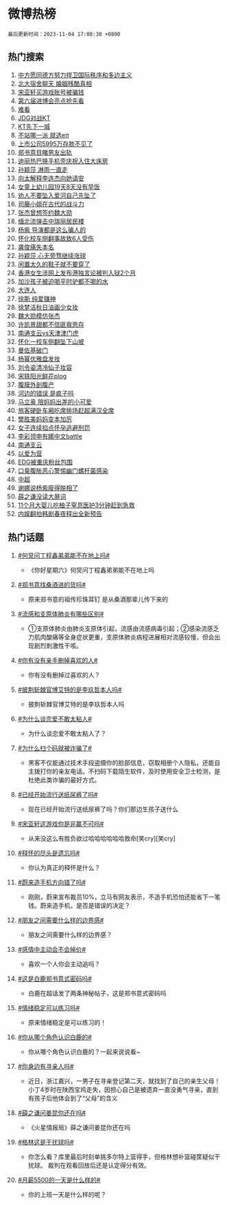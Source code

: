 # 微博热榜

`最后更新时间：2023-11-04 17:08:30 +0800`

## 热门搜索

1. [中方愿同德方努力捍卫国际秩序和多边主义](https://m.weibo.cn/search?containerid=100103type%3D1%26t%3D10%26q%3D%23%E4%B8%AD%E6%96%B9%E6%84%BF%E5%90%8C%E5%BE%B7%E6%96%B9%E5%8A%AA%E5%8A%9B%E6%8D%8D%E5%8D%AB%E5%9B%BD%E9%99%85%E7%A7%A9%E5%BA%8F%E5%92%8C%E5%A4%9A%E8%BE%B9%E4%B8%BB%E4%B9%89%23&stream_entry_id=51&isnewpage=1&extparam=seat%3D1%26pos%3D0%26q%3D%2523%25E4%25B8%25AD%25E6%2596%25B9%25E6%2584%25BF%25E5%2590%258C%25E5%25BE%25B7%25E6%2596%25B9%25E5%258A%25AA%25E5%258A%259B%25E6%258D%258D%25E5%258D%25AB%25E5%259B%25BD%25E9%2599%2585%25E7%25A7%25A9%25E5%25BA%258F%25E5%2592%258C%25E5%25A4%259A%25E8%25BE%25B9%25E4%25B8%25BB%25E4%25B9%2589%2523%26dgr%3D0%26filter_type%3Drealtimehot%26stream_entry_id%3D51%26c_type%3D51%26cate%3D10103%26display_time%3D1699088907%26pre_seqid%3D16990889076110037654)
1. [北大宿舍聊天 婚姻残酷真相](https://m.weibo.cn/search?containerid=100103type%3D1%26t%3D10%26q%3D%E5%8C%97%E5%A4%A7%E5%AE%BF%E8%88%8D%E8%81%8A%E5%A4%A9+%E5%A9%9A%E5%A7%BB%E6%AE%8B%E9%85%B7%E7%9C%9F%E7%9B%B8&stream_entry_id=31&isnewpage=1&extparam=seat%3D1%26pos%3D0%26stream_entry_id%3D31%26realpos%3D1%26c_type%3D31%26flag%3D2%26band_rank%3D1%26cate%3D5001%26dgr%3D0%26filter_type%3Drealtimehot%26q%3D%25E5%258C%2597%25E5%25A4%25A7%25E5%25AE%25BF%25E8%2588%258D%25E8%2581%258A%25E5%25A4%25A9%2520%25E5%25A9%259A%25E5%25A7%25BB%25E6%25AE%258B%25E9%2585%25B7%25E7%259C%259F%25E7%259B%25B8%26lcate%3D5001%26display_time%3D1699088907%26pre_seqid%3D16990889076110037654)
1. [宋亚轩买游戏账号被骗钱](https://m.weibo.cn/search?containerid=100103type%3D1%26t%3D10%26q%3D%23%E5%AE%8B%E4%BA%9A%E8%BD%A9%E4%B9%B0%E6%B8%B8%E6%88%8F%E8%B4%A6%E5%8F%B7%E8%A2%AB%E9%AA%97%E9%92%B1%23&stream_entry_id=31&isnewpage=1&extparam=seat%3D1%26pos%3D1%26stream_entry_id%3D31%26realpos%3D2%26c_type%3D31%26flag%3D1%26band_rank%3D2%26cate%3D5001%26dgr%3D0%26filter_type%3Drealtimehot%26q%3D%2523%25E5%25AE%258B%25E4%25BA%259A%25E8%25BD%25A9%25E4%25B9%25B0%25E6%25B8%25B8%25E6%2588%258F%25E8%25B4%25A6%25E5%258F%25B7%25E8%25A2%25AB%25E9%25AA%2597%25E9%2592%25B1%2523%26lcate%3D5001%26display_time%3D1699088907%26pre_seqid%3D16990889076110037654)
1. [第六届进博会亮点抢先看](https://m.weibo.cn/search?containerid=100103type%3D1%26t%3D10%26q%3D%23%E7%AC%AC%E5%85%AD%E5%B1%8A%E8%BF%9B%E5%8D%9A%E4%BC%9A%E4%BA%AE%E7%82%B9%E6%8A%A2%E5%85%88%E7%9C%8B%23&stream_entry_id=31&isnewpage=1&extparam=seat%3D1%26pos%3D2%26stream_entry_id%3D31%26realpos%3D3%26c_type%3D31%26flag%3D0%26band_rank%3D3%26cate%3D5001%26dgr%3D0%26filter_type%3Drealtimehot%26q%3D%2523%25E7%25AC%25AC%25E5%2585%25AD%25E5%25B1%258A%25E8%25BF%259B%25E5%258D%259A%25E4%25BC%259A%25E4%25BA%25AE%25E7%2582%25B9%25E6%258A%25A2%25E5%2585%2588%25E7%259C%258B%2523%26lcate%3D5001%26display_time%3D1699088907%26pre_seqid%3D16990889076110037654)
1. [难看](https://m.weibo.cn/search?containerid=100103type%3D1%26t%3D10%26q%3D%E9%9A%BE%E7%9C%8B&stream_entry_id=31&isnewpage=1&extparam=seat%3D1%26pos%3D3%26stream_entry_id%3D31%26realpos%3D4%26c_type%3D31%26flag%3D2%26band_rank%3D4%26cate%3D5001%26dgr%3D0%26filter_type%3Drealtimehot%26q%3D%25E9%259A%25BE%25E7%259C%258B%26lcate%3D5001%26display_time%3D1699088907%26pre_seqid%3D16990889076110037654)
1. [JDG对战KT](https://m.weibo.cn/search?containerid=100103type%3D1%26t%3D10%26q%3D%23JDG%E5%AF%B9%E6%88%98KT%23&stream_entry_id=31&isnewpage=1&extparam=seat%3D1%26pos%3D4%26stream_entry_id%3D31%26realpos%3D5%26c_type%3D31%26flag%3D0%26band_rank%3D5%26cate%3D5001%26dgr%3D0%26filter_type%3Drealtimehot%26q%3D%2523JDG%25E5%25AF%25B9%25E6%2588%2598KT%2523%26lcate%3D5001%26display_time%3D1699088907%26pre_seqid%3D16990889076110037654)
1. [KT先下一城](https://m.weibo.cn/search?containerid=100103type%3D1%26t%3D10%26q%3D%23KT%E5%85%88%E4%B8%8B%E4%B8%80%E5%9F%8E%23&stream_entry_id=31&isnewpage=1&extparam=seat%3D1%26pos%3D5%26stream_entry_id%3D31%26realpos%3D6%26c_type%3D31%26flag%3D1%26band_rank%3D6%26cate%3D5001%26dgr%3D0%26filter_type%3Drealtimehot%26q%3D%2523KT%25E5%2585%2588%25E4%25B8%258B%25E4%25B8%2580%25E5%259F%258E%2523%26lcate%3D5001%26display_time%3D1699088907%26pre_seqid%3D16990889076110037654)
1. [不站哪一派 就选eπ](https://m.weibo.cn/search?containerid=100103type%3D1%26t%3D10%26q%3D%23%E4%B8%8D%E7%AB%99%E5%93%AA%E4%B8%80%E6%B4%BE+%E5%B0%B1%E9%80%89e%CF%80%23&stream_entry_id=31&isnewpage=1&extparam=seat%3D1%26pos%3D6%26is_ad_pos%3D1%26lcate%3D5001%26c_type%3D31%26topic_ad%3D1%26cate%3D5001%26dgr%3D0%26filter_type%3Drealtimehot%26adid%3D209865%26q%3D%2523%25E4%25B8%258D%25E7%25AB%2599%25E5%2593%25AA%25E4%25B8%2580%25E6%25B4%25BE%2520%25E5%25B0%25B1%25E9%2580%2589e%25CF%2580%2523%26stream_entry_id%3D31%26band_rank%3D7%26display_time%3D1699088907%26pre_seqid%3D16990889076110037654)
1. [上市公司5995万存款不见了](https://m.weibo.cn/search?containerid=100103type%3D1%26t%3D10%26q%3D%23%E4%B8%8A%E5%B8%82%E5%85%AC%E5%8F%B85995%E4%B8%87%E5%AD%98%E6%AC%BE%E4%B8%8D%E8%A7%81%E4%BA%86%23&stream_entry_id=31&isnewpage=1&extparam=seat%3D1%26pos%3D7%26stream_entry_id%3D31%26realpos%3D7%26c_type%3D31%26flag%3D1%26band_rank%3D7%26cate%3D5001%26dgr%3D0%26filter_type%3Drealtimehot%26q%3D%2523%25E4%25B8%258A%25E5%25B8%2582%25E5%2585%25AC%25E5%258F%25B85995%25E4%25B8%2587%25E5%25AD%2598%25E6%25AC%25BE%25E4%25B8%258D%25E8%25A7%2581%25E4%25BA%2586%2523%26lcate%3D5001%26display_time%3D1699088907%26pre_seqid%3D16990889076110037654)
1. [郑书意目睹男友出轨](https://m.weibo.cn/search?containerid=100103type%3D1%26t%3D10%26q%3D%23%E9%83%91%E4%B9%A6%E6%84%8F%E7%9B%AE%E7%9D%B9%E7%94%B7%E5%8F%8B%E5%87%BA%E8%BD%A8%23&stream_entry_id=31&isnewpage=1&extparam=seat%3D1%26pos%3D8%26stream_entry_id%3D31%26realpos%3D8%26c_type%3D31%26flag%3D1%26band_rank%3D8%26cate%3D5001%26dgr%3D0%26filter_type%3Drealtimehot%26q%3D%2523%25E9%2583%2591%25E4%25B9%25A6%25E6%2584%258F%25E7%259B%25AE%25E7%259D%25B9%25E7%2594%25B7%25E5%258F%258B%25E5%2587%25BA%25E8%25BD%25A8%2523%26lcate%3D5001%26display_time%3D1699088907%26pre_seqid%3D16990889076110037654)
1. [迪丽热巴换手机壳庆祝入住大床房](https://m.weibo.cn/search?containerid=100103type%3D1%26t%3D10%26q%3D%23%E8%BF%AA%E4%B8%BD%E7%83%AD%E5%B7%B4%E6%8D%A2%E6%89%8B%E6%9C%BA%E5%A3%B3%E5%BA%86%E7%A5%9D%E5%85%A5%E4%BD%8F%E5%A4%A7%E5%BA%8A%E6%88%BF%23&stream_entry_id=31&isnewpage=1&extparam=seat%3D1%26pos%3D9%26stream_entry_id%3D31%26realpos%3D9%26c_type%3D31%26flag%3D2%26band_rank%3D9%26cate%3D5001%26dgr%3D0%26filter_type%3Drealtimehot%26q%3D%2523%25E8%25BF%25AA%25E4%25B8%25BD%25E7%2583%25AD%25E5%25B7%25B4%25E6%258D%25A2%25E6%2589%258B%25E6%259C%25BA%25E5%25A3%25B3%25E5%25BA%2586%25E7%25A5%259D%25E5%2585%25A5%25E4%25BD%258F%25E5%25A4%25A7%25E5%25BA%258A%25E6%2588%25BF%2523%26lcate%3D5001%26display_time%3D1699088907%26pre_seqid%3D16990889076110037654)
1. [孙颖莎 淋雨一直走](https://m.weibo.cn/search?containerid=100103type%3D1%26t%3D10%26q%3D%E5%AD%99%E9%A2%96%E8%8E%8E+%E6%B7%8B%E9%9B%A8%E4%B8%80%E7%9B%B4%E8%B5%B0&stream_entry_id=31&isnewpage=1&extparam=seat%3D1%26pos%3D10%26stream_entry_id%3D31%26realpos%3D10%26c_type%3D31%26flag%3D0%26band_rank%3D10%26cate%3D5001%26dgr%3D0%26filter_type%3Drealtimehot%26q%3D%25E5%25AD%2599%25E9%25A2%2596%25E8%258E%258E%2520%25E6%25B7%258B%25E9%259B%25A8%25E4%25B8%2580%25E7%259B%25B4%25E8%25B5%25B0%26lcate%3D5001%26display_time%3D1699088907%26pre_seqid%3D16990889076110037654)
1. [向太解释李连杰向她请安](https://m.weibo.cn/search?containerid=100103type%3D1%26t%3D10%26q%3D%E5%90%91%E5%A4%AA%E8%A7%A3%E9%87%8A%E6%9D%8E%E8%BF%9E%E6%9D%B0%E5%90%91%E5%A5%B9%E8%AF%B7%E5%AE%89&stream_entry_id=31&isnewpage=1&extparam=seat%3D1%26pos%3D11%26stream_entry_id%3D31%26realpos%3D11%26c_type%3D31%26flag%3D1%26band_rank%3D11%26cate%3D5001%26dgr%3D0%26filter_type%3Drealtimehot%26q%3D%25E5%2590%2591%25E5%25A4%25AA%25E8%25A7%25A3%25E9%2587%258A%25E6%259D%258E%25E8%25BF%259E%25E6%259D%25B0%25E5%2590%2591%25E5%25A5%25B9%25E8%25AF%25B7%25E5%25AE%2589%26lcate%3D5001%26display_time%3D1699088907%26pre_seqid%3D16990889076110037654)
1. [女童上幼儿园19天8天没有早饭](https://m.weibo.cn/search?containerid=100103type%3D1%26t%3D10%26q%3D%23%E5%A5%B3%E7%AB%A5%E4%B8%8A%E5%B9%BC%E5%84%BF%E5%9B%AD19%E5%A4%A98%E5%A4%A9%E6%B2%A1%E6%9C%89%E6%97%A9%E9%A5%AD%23&stream_entry_id=31&isnewpage=1&extparam=seat%3D1%26pos%3D12%26stream_entry_id%3D31%26realpos%3D12%26c_type%3D31%26flag%3D0%26band_rank%3D12%26cate%3D5001%26dgr%3D0%26filter_type%3Drealtimehot%26q%3D%2523%25E5%25A5%25B3%25E7%25AB%25A5%25E4%25B8%258A%25E5%25B9%25BC%25E5%2584%25BF%25E5%259B%25AD19%25E5%25A4%25A98%25E5%25A4%25A9%25E6%25B2%25A1%25E6%259C%2589%25E6%2597%25A9%25E9%25A5%25AD%2523%26lcate%3D5001%26display_time%3D1699088907%26pre_seqid%3D16990889076110037654)
1. [劝人不要坠入爱河自己先坠了](https://m.weibo.cn/search?containerid=100103type%3D1%26t%3D10%26q%3D%E5%8A%9D%E4%BA%BA%E4%B8%8D%E8%A6%81%E5%9D%A0%E5%85%A5%E7%88%B1%E6%B2%B3%E8%87%AA%E5%B7%B1%E5%85%88%E5%9D%A0%E4%BA%86&stream_entry_id=31&isnewpage=1&extparam=seat%3D1%26pos%3D13%26stream_entry_id%3D31%26realpos%3D13%26c_type%3D31%26flag%3D1%26band_rank%3D13%26cate%3D5001%26dgr%3D0%26filter_type%3Drealtimehot%26q%3D%25E5%258A%259D%25E4%25BA%25BA%25E4%25B8%258D%25E8%25A6%2581%25E5%259D%25A0%25E5%2585%25A5%25E7%2588%25B1%25E6%25B2%25B3%25E8%2587%25AA%25E5%25B7%25B1%25E5%2585%2588%25E5%259D%25A0%25E4%25BA%2586%26lcate%3D5001%26display_time%3D1699088907%26pre_seqid%3D16990889076110037654)
1. [司藤小姐在古代的战斗力](https://m.weibo.cn/search?containerid=100103type%3D1%26t%3D10%26q%3D%E5%8F%B8%E8%97%A4%E5%B0%8F%E5%A7%90%E5%9C%A8%E5%8F%A4%E4%BB%A3%E7%9A%84%E6%88%98%E6%96%97%E5%8A%9B&stream_entry_id=31&isnewpage=1&extparam=seat%3D1%26pos%3D14%26stream_entry_id%3D31%26realpos%3D14%26c_type%3D31%26flag%3D1%26band_rank%3D14%26cate%3D5001%26dgr%3D0%26filter_type%3Drealtimehot%26q%3D%25E5%258F%25B8%25E8%2597%25A4%25E5%25B0%258F%25E5%25A7%2590%25E5%259C%25A8%25E5%258F%25A4%25E4%25BB%25A3%25E7%259A%2584%25E6%2588%2598%25E6%2596%2597%25E5%258A%259B%26lcate%3D5001%26display_time%3D1699088907%26pre_seqid%3D16990889076110037654)
1. [张杰曾想签约魏大勋](https://m.weibo.cn/search?containerid=100103type%3D1%26t%3D10%26q%3D%23%E5%BC%A0%E6%9D%B0%E6%9B%BE%E6%83%B3%E7%AD%BE%E7%BA%A6%E9%AD%8F%E5%A4%A7%E5%8B%8B%23&stream_entry_id=31&isnewpage=1&extparam=seat%3D1%26pos%3D15%26stream_entry_id%3D31%26realpos%3D15%26c_type%3D31%26flag%3D0%26band_rank%3D15%26cate%3D5001%26dgr%3D0%26filter_type%3Drealtimehot%26q%3D%2523%25E5%25BC%25A0%25E6%259D%25B0%25E6%259B%25BE%25E6%2583%25B3%25E7%25AD%25BE%25E7%25BA%25A6%25E9%25AD%258F%25E5%25A4%25A7%25E5%258B%258B%2523%26lcate%3D5001%26display_time%3D1699088907%26pre_seqid%3D16990889076110037654)
1. [缅北流弹击中瑞丽居民楼](https://m.weibo.cn/search?containerid=100103type%3D1%26t%3D10%26q%3D%23%E7%BC%85%E5%8C%97%E6%B5%81%E5%BC%B9%E5%87%BB%E4%B8%AD%E7%91%9E%E4%B8%BD%E5%B1%85%E6%B0%91%E6%A5%BC%23&stream_entry_id=31&isnewpage=1&extparam=seat%3D1%26pos%3D16%26stream_entry_id%3D31%26realpos%3D16%26c_type%3D31%26flag%3D0%26band_rank%3D16%26cate%3D5001%26dgr%3D0%26filter_type%3Drealtimehot%26q%3D%2523%25E7%25BC%2585%25E5%258C%2597%25E6%25B5%2581%25E5%25BC%25B9%25E5%2587%25BB%25E4%25B8%25AD%25E7%2591%259E%25E4%25B8%25BD%25E5%25B1%2585%25E6%25B0%2591%25E6%25A5%25BC%2523%26lcate%3D5001%26display_time%3D1699088907%26pre_seqid%3D16990889076110037654)
1. [杨紫 导演都是这么骗人的](https://m.weibo.cn/search?containerid=100103type%3D1%26t%3D10%26q%3D%E6%9D%A8%E7%B4%AB+%E5%AF%BC%E6%BC%94%E9%83%BD%E6%98%AF%E8%BF%99%E4%B9%88%E9%AA%97%E4%BA%BA%E7%9A%84&stream_entry_id=31&isnewpage=1&extparam=seat%3D1%26pos%3D17%26stream_entry_id%3D31%26realpos%3D17%26c_type%3D31%26flag%3D1%26band_rank%3D17%26cate%3D5001%26dgr%3D0%26filter_type%3Drealtimehot%26q%3D%25E6%259D%25A8%25E7%25B4%25AB%2520%25E5%25AF%25BC%25E6%25BC%2594%25E9%2583%25BD%25E6%2598%25AF%25E8%25BF%2599%25E4%25B9%2588%25E9%25AA%2597%25E4%25BA%25BA%25E7%259A%2584%26lcate%3D5001%26display_time%3D1699088907%26pre_seqid%3D16990889076110037654)
1. [怀化校车侧翻事故致6人受伤](https://m.weibo.cn/search?containerid=100103type%3D1%26t%3D10%26q%3D%23%E6%80%80%E5%8C%96%E6%A0%A1%E8%BD%A6%E4%BE%A7%E7%BF%BB%E4%BA%8B%E6%95%85%E8%87%B46%E4%BA%BA%E5%8F%97%E4%BC%A4%23&stream_entry_id=31&isnewpage=1&extparam=seat%3D1%26pos%3D18%26stream_entry_id%3D31%26realpos%3D18%26c_type%3D31%26flag%3D1%26band_rank%3D18%26cate%3D5001%26dgr%3D0%26filter_type%3Drealtimehot%26q%3D%2523%25E6%2580%2580%25E5%258C%2596%25E6%25A0%25A1%25E8%25BD%25A6%25E4%25BE%25A7%25E7%25BF%25BB%25E4%25BA%258B%25E6%2595%2585%25E8%2587%25B46%25E4%25BA%25BA%25E5%258F%2597%25E4%25BC%25A4%2523%26lcate%3D5001%26display_time%3D1699088907%26pre_seqid%3D16990889076110037654)
1. [龚俊痛失本名](https://m.weibo.cn/search?containerid=100103type%3D1%26t%3D10%26q%3D%E9%BE%9A%E4%BF%8A%E7%97%9B%E5%A4%B1%E6%9C%AC%E5%90%8D&stream_entry_id=31&isnewpage=1&extparam=seat%3D1%26pos%3D19%26stream_entry_id%3D31%26realpos%3D19%26c_type%3D31%26flag%3D1%26band_rank%3D19%26cate%3D5001%26dgr%3D0%26filter_type%3Drealtimehot%26q%3D%25E9%25BE%259A%25E4%25BF%258A%25E7%2597%259B%25E5%25A4%25B1%25E6%259C%25AC%25E5%2590%258D%26lcate%3D5001%26display_time%3D1699088907%26pre_seqid%3D16990889076110037654)
1. [孙颖莎 心无旁骛继续涨球](https://m.weibo.cn/search?containerid=100103type%3D1%26t%3D10%26q%3D%E5%AD%99%E9%A2%96%E8%8E%8E+%E5%BF%83%E6%97%A0%E6%97%81%E9%AA%9B%E7%BB%A7%E7%BB%AD%E6%B6%A8%E7%90%83&stream_entry_id=31&isnewpage=1&extparam=seat%3D1%26pos%3D20%26stream_entry_id%3D31%26realpos%3D20%26c_type%3D31%26flag%3D0%26band_rank%3D20%26cate%3D5001%26dgr%3D0%26filter_type%3Drealtimehot%26q%3D%25E5%25AD%2599%25E9%25A2%2596%25E8%258E%258E%2520%25E5%25BF%2583%25E6%2597%25A0%25E6%2597%2581%25E9%25AA%259B%25E7%25BB%25A7%25E7%25BB%25AD%25E6%25B6%25A8%25E7%2590%2583%26lcate%3D5001%26display_time%3D1699088907%26pre_seqid%3D16990889076110037654)
1. [闲置太久的鞋子就不要穿了](https://m.weibo.cn/search?containerid=100103type%3D1%26t%3D10%26q%3D%23%E9%97%B2%E7%BD%AE%E5%A4%AA%E4%B9%85%E7%9A%84%E9%9E%8B%E5%AD%90%E5%B0%B1%E4%B8%8D%E8%A6%81%E7%A9%BF%E4%BA%86%23&stream_entry_id=31&isnewpage=1&extparam=seat%3D1%26pos%3D21%26stream_entry_id%3D31%26realpos%3D21%26c_type%3D31%26flag%3D0%26band_rank%3D21%26cate%3D5001%26dgr%3D0%26filter_type%3Drealtimehot%26q%3D%2523%25E9%2597%25B2%25E7%25BD%25AE%25E5%25A4%25AA%25E4%25B9%2585%25E7%259A%2584%25E9%259E%258B%25E5%25AD%2590%25E5%25B0%25B1%25E4%25B8%258D%25E8%25A6%2581%25E7%25A9%25BF%25E4%25BA%2586%2523%26lcate%3D5001%26display_time%3D1699088907%26pre_seqid%3D16990889076110037654)
1. [香港女生涉网上发布港独言论被判入狱2个月](https://m.weibo.cn/search?containerid=100103type%3D1%26t%3D10%26q%3D%23%E9%A6%99%E6%B8%AF%E5%A5%B3%E7%94%9F%E6%B6%89%E7%BD%91%E4%B8%8A%E5%8F%91%E5%B8%83%E6%B8%AF%E7%8B%AC%E8%A8%80%E8%AE%BA%E8%A2%AB%E5%88%A4%E5%85%A5%E7%8B%B12%E4%B8%AA%E6%9C%88%23&stream_entry_id=31&isnewpage=1&extparam=seat%3D1%26pos%3D22%26stream_entry_id%3D31%26realpos%3D22%26c_type%3D31%26flag%3D2%26band_rank%3D22%26cate%3D5001%26dgr%3D0%26filter_type%3Drealtimehot%26q%3D%2523%25E9%25A6%2599%25E6%25B8%25AF%25E5%25A5%25B3%25E7%2594%259F%25E6%25B6%2589%25E7%25BD%2591%25E4%25B8%258A%25E5%258F%2591%25E5%25B8%2583%25E6%25B8%25AF%25E7%258B%25AC%25E8%25A8%2580%25E8%25AE%25BA%25E8%25A2%25AB%25E5%2588%25A4%25E5%2585%25A5%25E7%258B%25B12%25E4%25B8%25AA%25E6%259C%2588%2523%26lcate%3D5001%26display_time%3D1699088907%26pre_seqid%3D16990889076110037654)
1. [加沙孩子被迫喝平时驴都不喝的水](https://m.weibo.cn/search?containerid=100103type%3D1%26t%3D10%26q%3D%23%E5%8A%A0%E6%B2%99%E5%AD%A9%E5%AD%90%E8%A2%AB%E8%BF%AB%E5%96%9D%E5%B9%B3%E6%97%B6%E9%A9%B4%E9%83%BD%E4%B8%8D%E5%96%9D%E7%9A%84%E6%B0%B4%23&stream_entry_id=31&isnewpage=1&extparam=seat%3D1%26pos%3D23%26stream_entry_id%3D31%26realpos%3D23%26c_type%3D31%26flag%3D0%26band_rank%3D23%26cate%3D5001%26dgr%3D0%26filter_type%3Drealtimehot%26q%3D%2523%25E5%258A%25A0%25E6%25B2%2599%25E5%25AD%25A9%25E5%25AD%2590%25E8%25A2%25AB%25E8%25BF%25AB%25E5%2596%259D%25E5%25B9%25B3%25E6%2597%25B6%25E9%25A9%25B4%25E9%2583%25BD%25E4%25B8%258D%25E5%2596%259D%25E7%259A%2584%25E6%25B0%25B4%2523%26lcate%3D5001%26display_time%3D1699088907%26pre_seqid%3D16990889076110037654)
1. [大连人](https://m.weibo.cn/search?containerid=100103type%3D1%26t%3D10%26q%3D%E5%A4%A7%E8%BF%9E%E4%BA%BA&stream_entry_id=31&isnewpage=1&extparam=seat%3D1%26pos%3D24%26stream_entry_id%3D31%26realpos%3D24%26c_type%3D31%26flag%3D1%26band_rank%3D24%26cate%3D5001%26dgr%3D0%26filter_type%3Drealtimehot%26q%3D%25E5%25A4%25A7%25E8%25BF%259E%25E4%25BA%25BA%26lcate%3D5001%26display_time%3D1699088907%26pre_seqid%3D16990889076110037654)
1. [徐斯 纯爱赚神](https://m.weibo.cn/search?containerid=100103type%3D1%26t%3D10%26q%3D%E5%BE%90%E6%96%AF+%E7%BA%AF%E7%88%B1%E8%B5%9A%E7%A5%9E&stream_entry_id=31&isnewpage=1&extparam=seat%3D1%26pos%3D25%26stream_entry_id%3D31%26realpos%3D25%26c_type%3D31%26flag%3D1%26band_rank%3D25%26cate%3D5001%26dgr%3D0%26filter_type%3Drealtimehot%26q%3D%25E5%25BE%2590%25E6%2596%25AF%2520%25E7%25BA%25AF%25E7%2588%25B1%25E8%25B5%259A%25E7%25A5%259E%26lcate%3D5001%26display_time%3D1699088907%26pre_seqid%3D16990889076110037654)
1. [徐梦洁秋日油画少女妆](https://m.weibo.cn/search?containerid=100103type%3D1%26t%3D10%26q%3D%23%E5%BE%90%E6%A2%A6%E6%B4%81%E7%A7%8B%E6%97%A5%E6%B2%B9%E7%94%BB%E5%B0%91%E5%A5%B3%E5%A6%86%23&stream_entry_id=31&isnewpage=1&extparam=seat%3D1%26pos%3D26%26stream_entry_id%3D31%26realpos%3D26%26c_type%3D31%26flag%3D1%26band_rank%3D26%26cate%3D5001%26dgr%3D0%26filter_type%3Drealtimehot%26q%3D%2523%25E5%25BE%2590%25E6%25A2%25A6%25E6%25B4%2581%25E7%25A7%258B%25E6%2597%25A5%25E6%25B2%25B9%25E7%2594%25BB%25E5%25B0%2591%25E5%25A5%25B3%25E5%25A6%2586%2523%26lcate%3D5001%26display_time%3D1699088907%26pre_seqid%3D16990889076110037654)
1. [魏大勋模仿张杰](https://m.weibo.cn/search?containerid=100103type%3D1%26t%3D10%26q%3D%23%E9%AD%8F%E5%A4%A7%E5%8B%8B%E6%A8%A1%E4%BB%BF%E5%BC%A0%E6%9D%B0%23&stream_entry_id=31&isnewpage=1&extparam=seat%3D1%26pos%3D27%26stream_entry_id%3D31%26realpos%3D27%26c_type%3D31%26flag%3D1%26band_rank%3D27%26cate%3D5001%26dgr%3D0%26filter_type%3Drealtimehot%26q%3D%2523%25E9%25AD%258F%25E5%25A4%25A7%25E5%258B%258B%25E6%25A8%25A1%25E4%25BB%25BF%25E5%25BC%25A0%25E6%259D%25B0%2523%26lcate%3D5001%26display_time%3D1699088907%26pre_seqid%3D16990889076110037654)
1. [许凯景甜都不信匪我思存](https://m.weibo.cn/search?containerid=100103type%3D1%26t%3D10%26q%3D%23%E8%AE%B8%E5%87%AF%E6%99%AF%E7%94%9C%E9%83%BD%E4%B8%8D%E4%BF%A1%E5%8C%AA%E6%88%91%E6%80%9D%E5%AD%98%23&stream_entry_id=31&isnewpage=1&extparam=seat%3D1%26pos%3D28%26stream_entry_id%3D31%26realpos%3D28%26c_type%3D31%26flag%3D1%26band_rank%3D28%26cate%3D5001%26dgr%3D0%26filter_type%3Drealtimehot%26q%3D%2523%25E8%25AE%25B8%25E5%2587%25AF%25E6%2599%25AF%25E7%2594%259C%25E9%2583%25BD%25E4%25B8%258D%25E4%25BF%25A1%25E5%258C%25AA%25E6%2588%2591%25E6%2580%259D%25E5%25AD%2598%2523%26lcate%3D5001%26display_time%3D1699088907%26pre_seqid%3D16990889076110037654)
1. [南通支云vs天津津门虎](https://m.weibo.cn/search?containerid=100103type%3D1%26t%3D10%26q%3D%23%E5%8D%97%E9%80%9A%E6%94%AF%E4%BA%91vs%E5%A4%A9%E6%B4%A5%E6%B4%A5%E9%97%A8%E8%99%8E%23&stream_entry_id=31&isnewpage=1&extparam=seat%3D1%26pos%3D29%26stream_entry_id%3D31%26realpos%3D29%26c_type%3D31%26flag%3D1%26band_rank%3D29%26cate%3D5001%26dgr%3D0%26filter_type%3Drealtimehot%26q%3D%2523%25E5%258D%2597%25E9%2580%259A%25E6%2594%25AF%25E4%25BA%2591vs%25E5%25A4%25A9%25E6%25B4%25A5%25E6%25B4%25A5%25E9%2597%25A8%25E8%2599%258E%2523%26lcate%3D5001%26display_time%3D1699088907%26pre_seqid%3D16990889076110037654)
1. [怀化一校车侧翻坠下山坡](https://m.weibo.cn/search?containerid=100103type%3D1%26t%3D10%26q%3D%23%E6%80%80%E5%8C%96%E4%B8%80%E6%A0%A1%E8%BD%A6%E4%BE%A7%E7%BF%BB%E5%9D%A0%E4%B8%8B%E5%B1%B1%E5%9D%A1%23&stream_entry_id=31&isnewpage=1&extparam=seat%3D1%26pos%3D30%26stream_entry_id%3D31%26realpos%3D30%26c_type%3D31%26flag%3D0%26band_rank%3D30%26cate%3D5001%26dgr%3D0%26filter_type%3Drealtimehot%26q%3D%2523%25E6%2580%2580%25E5%258C%2596%25E4%25B8%2580%25E6%25A0%25A1%25E8%25BD%25A6%25E4%25BE%25A7%25E7%25BF%25BB%25E5%259D%25A0%25E4%25B8%258B%25E5%25B1%25B1%25E5%259D%25A1%2523%26lcate%3D5001%26display_time%3D1699088907%26pre_seqid%3D16990889076110037654)
1. [曼佐基破门](https://m.weibo.cn/search?containerid=100103type%3D1%26t%3D10%26q%3D%23%E6%9B%BC%E4%BD%90%E5%9F%BA%E7%A0%B4%E9%97%A8%23&stream_entry_id=31&isnewpage=1&extparam=seat%3D1%26pos%3D31%26stream_entry_id%3D31%26realpos%3D31%26c_type%3D31%26flag%3D1%26band_rank%3D31%26cate%3D5001%26dgr%3D0%26filter_type%3Drealtimehot%26q%3D%2523%25E6%259B%25BC%25E4%25BD%2590%25E5%259F%25BA%25E7%25A0%25B4%25E9%2597%25A8%2523%26lcate%3D5001%26display_time%3D1699088907%26pre_seqid%3D16990889076110037654)
1. [杨幂优雅盘发妆](https://m.weibo.cn/search?containerid=100103type%3D1%26t%3D10%26q%3D%23%E6%9D%A8%E5%B9%82%E4%BC%98%E9%9B%85%E7%9B%98%E5%8F%91%E5%A6%86%23&stream_entry_id=31&isnewpage=1&extparam=seat%3D1%26pos%3D32%26stream_entry_id%3D31%26realpos%3D32%26c_type%3D31%26flag%3D0%26band_rank%3D32%26cate%3D5001%26dgr%3D0%26filter_type%3Drealtimehot%26q%3D%2523%25E6%259D%25A8%25E5%25B9%2582%25E4%25BC%2598%25E9%259B%2585%25E7%259B%2598%25E5%258F%2591%25E5%25A6%2586%2523%26lcate%3D5001%26display_time%3D1699088907%26pre_seqid%3D16990889076110037654)
1. [刘令姿清冷仙子妆容](https://m.weibo.cn/search?containerid=100103type%3D1%26t%3D10%26q%3D%23%E5%88%98%E4%BB%A4%E5%A7%BF%E6%B8%85%E5%86%B7%E4%BB%99%E5%AD%90%E5%A6%86%E5%AE%B9%23&stream_entry_id=31&isnewpage=1&extparam=seat%3D1%26pos%3D33%26stream_entry_id%3D31%26realpos%3D33%26c_type%3D31%26flag%3D0%26band_rank%3D33%26cate%3D5001%26dgr%3D0%26filter_type%3Drealtimehot%26q%3D%2523%25E5%2588%2598%25E4%25BB%25A4%25E5%25A7%25BF%25E6%25B8%2585%25E5%2586%25B7%25E4%25BB%2599%25E5%25AD%2590%25E5%25A6%2586%25E5%25AE%25B9%2523%26lcate%3D5001%26display_time%3D1699088907%26pre_seqid%3D16990889076110037654)
1. [宋轶阳光鲜花plog](https://m.weibo.cn/search?containerid=100103type%3D1%26t%3D10%26q%3D%23%E5%AE%8B%E8%BD%B6%E9%98%B3%E5%85%89%E9%B2%9C%E8%8A%B1plog%23&stream_entry_id=31&isnewpage=1&extparam=seat%3D1%26pos%3D34%26stream_entry_id%3D31%26realpos%3D34%26c_type%3D31%26flag%3D1%26band_rank%3D34%26cate%3D5001%26dgr%3D0%26filter_type%3Drealtimehot%26q%3D%2523%25E5%25AE%258B%25E8%25BD%25B6%25E9%2598%25B3%25E5%2585%2589%25E9%25B2%259C%25E8%258A%25B1plog%2523%26lcate%3D5001%26display_time%3D1699088907%26pre_seqid%3D16990889076110037654)
1. [腹膜外剖腹产](https://m.weibo.cn/search?containerid=100103type%3D1%26t%3D10%26q%3D%E8%85%B9%E8%86%9C%E5%A4%96%E5%89%96%E8%85%B9%E4%BA%A7&stream_entry_id=31&isnewpage=1&extparam=seat%3D1%26pos%3D35%26stream_entry_id%3D31%26realpos%3D35%26c_type%3D31%26flag%3D1%26band_rank%3D35%26cate%3D5001%26dgr%3D0%26filter_type%3Drealtimehot%26q%3D%25E8%2585%25B9%25E8%2586%259C%25E5%25A4%2596%25E5%2589%2596%25E8%2585%25B9%25E4%25BA%25A7%26lcate%3D5001%26display_time%3D1699088907%26pre_seqid%3D16990889076110037654)
1. [河边的错误 是疯子吗](https://m.weibo.cn/search?containerid=100103type%3D1%26t%3D10%26q%3D%E6%B2%B3%E8%BE%B9%E7%9A%84%E9%94%99%E8%AF%AF+%E6%98%AF%E7%96%AF%E5%AD%90%E5%90%97&stream_entry_id=31&isnewpage=1&extparam=seat%3D1%26pos%3D36%26stream_entry_id%3D31%26realpos%3D36%26c_type%3D31%26flag%3D1%26band_rank%3D36%26cate%3D5001%26dgr%3D0%26filter_type%3Drealtimehot%26q%3D%25E6%25B2%25B3%25E8%25BE%25B9%25E7%259A%2584%25E9%2594%2599%25E8%25AF%25AF%2520%25E6%2598%25AF%25E7%2596%25AF%25E5%25AD%2590%25E5%2590%2597%26lcate%3D5001%26display_time%3D1699088907%26pre_seqid%3D16990889076110037654)
1. [马立奥 陪妈妈出差的小可爱](https://m.weibo.cn/search?containerid=100103type%3D1%26t%3D10%26q%3D%E9%A9%AC%E7%AB%8B%E5%A5%A5+%E9%99%AA%E5%A6%88%E5%A6%88%E5%87%BA%E5%B7%AE%E7%9A%84%E5%B0%8F%E5%8F%AF%E7%88%B1&stream_entry_id=31&isnewpage=1&extparam=seat%3D1%26pos%3D37%26stream_entry_id%3D31%26realpos%3D37%26c_type%3D31%26flag%3D0%26band_rank%3D37%26cate%3D5001%26dgr%3D0%26filter_type%3Drealtimehot%26q%3D%25E9%25A9%25AC%25E7%25AB%258B%25E5%25A5%25A5%2520%25E9%2599%25AA%25E5%25A6%2588%25E5%25A6%2588%25E5%2587%25BA%25E5%25B7%25AE%25E7%259A%2584%25E5%25B0%258F%25E5%258F%25AF%25E7%2588%25B1%26lcate%3D5001%26display_time%3D1699088907%26pre_seqid%3D16990889076110037654)
1. [旅客硬卧车厢吃席排场赶超满汉全席](https://m.weibo.cn/search?containerid=100103type%3D1%26t%3D10%26q%3D%23%E6%97%85%E5%AE%A2%E7%A1%AC%E5%8D%A7%E8%BD%A6%E5%8E%A2%E5%90%83%E5%B8%AD%E6%8E%92%E5%9C%BA%E8%B5%B6%E8%B6%85%E6%BB%A1%E6%B1%89%E5%85%A8%E5%B8%AD%23&stream_entry_id=31&isnewpage=1&extparam=seat%3D1%26pos%3D38%26stream_entry_id%3D31%26realpos%3D38%26c_type%3D31%26flag%3D32768%26band_rank%3D38%26cate%3D5001%26dgr%3D0%26filter_type%3Drealtimehot%26q%3D%2523%25E6%2597%2585%25E5%25AE%25A2%25E7%25A1%25AC%25E5%258D%25A7%25E8%25BD%25A6%25E5%258E%25A2%25E5%2590%2583%25E5%25B8%25AD%25E6%258E%2592%25E5%259C%25BA%25E8%25B5%25B6%25E8%25B6%2585%25E6%25BB%25A1%25E6%25B1%2589%25E5%2585%25A8%25E5%25B8%25AD%2523%26lcate%3D5001%26display_time%3D1699088907%26pre_seqid%3D16990889076110037654)
1. [樊胜美妈妈变本加厉](https://m.weibo.cn/search?containerid=100103type%3D1%26t%3D10%26q%3D%23%E6%A8%8A%E8%83%9C%E7%BE%8E%E5%A6%88%E5%A6%88%E5%8F%98%E6%9C%AC%E5%8A%A0%E5%8E%89%23&stream_entry_id=31&isnewpage=1&extparam=seat%3D1%26pos%3D39%26stream_entry_id%3D31%26realpos%3D39%26c_type%3D31%26flag%3D0%26band_rank%3D39%26cate%3D5001%26dgr%3D0%26filter_type%3Drealtimehot%26q%3D%2523%25E6%25A8%258A%25E8%2583%259C%25E7%25BE%258E%25E5%25A6%2588%25E5%25A6%2588%25E5%258F%2598%25E6%259C%25AC%25E5%258A%25A0%25E5%258E%2589%2523%26lcate%3D5001%26display_time%3D1699088907%26pre_seqid%3D16990889076110037654)
1. [女子连续掐点怀孕逃避刑罚](https://m.weibo.cn/search?containerid=100103type%3D1%26t%3D10%26q%3D%23%E5%A5%B3%E5%AD%90%E8%BF%9E%E7%BB%AD%E6%8E%90%E7%82%B9%E6%80%80%E5%AD%95%E9%80%83%E9%81%BF%E5%88%91%E7%BD%9A%23&stream_entry_id=31&isnewpage=1&extparam=seat%3D1%26pos%3D40%26stream_entry_id%3D31%26realpos%3D40%26c_type%3D31%26flag%3D0%26band_rank%3D40%26cate%3D5001%26dgr%3D0%26filter_type%3Drealtimehot%26q%3D%2523%25E5%25A5%25B3%25E5%25AD%2590%25E8%25BF%259E%25E7%25BB%25AD%25E6%258E%2590%25E7%2582%25B9%25E6%2580%2580%25E5%25AD%2595%25E9%2580%2583%25E9%2581%25BF%25E5%2588%2591%25E7%25BD%259A%2523%26lcate%3D5001%26display_time%3D1699088907%26pre_seqid%3D16990889076110037654)
1. [李彩领申有娜中文battle](https://m.weibo.cn/search?containerid=100103type%3D1%26t%3D10%26q%3D%E6%9D%8E%E5%BD%A9%E9%A2%86%E7%94%B3%E6%9C%89%E5%A8%9C%E4%B8%AD%E6%96%87battle&stream_entry_id=31&isnewpage=1&extparam=seat%3D1%26pos%3D41%26stream_entry_id%3D31%26realpos%3D41%26c_type%3D31%26flag%3D1%26band_rank%3D41%26cate%3D5001%26dgr%3D0%26filter_type%3Drealtimehot%26q%3D%25E6%259D%258E%25E5%25BD%25A9%25E9%25A2%2586%25E7%2594%25B3%25E6%259C%2589%25E5%25A8%259C%25E4%25B8%25AD%25E6%2596%2587battle%26lcate%3D5001%26display_time%3D1699088907%26pre_seqid%3D16990889076110037654)
1. [南通支云](https://m.weibo.cn/search?containerid=100103type%3D1%26t%3D10%26q%3D%E5%8D%97%E9%80%9A%E6%94%AF%E4%BA%91&stream_entry_id=31&isnewpage=1&extparam=seat%3D1%26pos%3D42%26stream_entry_id%3D31%26realpos%3D42%26c_type%3D31%26flag%3D1%26band_rank%3D42%26cate%3D5001%26dgr%3D0%26filter_type%3Drealtimehot%26q%3D%25E5%258D%2597%25E9%2580%259A%25E6%2594%25AF%25E4%25BA%2591%26lcate%3D5001%26display_time%3D1699088907%26pre_seqid%3D16990889076110037654)
1. [以爱为营](https://m.weibo.cn/search?containerid=100103type%3D1%26t%3D10%26q%3D%E4%BB%A5%E7%88%B1%E4%B8%BA%E8%90%A5&stream_entry_id=31&isnewpage=1&extparam=seat%3D1%26pos%3D43%26stream_entry_id%3D31%26realpos%3D43%26c_type%3D31%26flag%3D0%26band_rank%3D43%26cate%3D5001%26dgr%3D0%26filter_type%3Drealtimehot%26q%3D%25E4%25BB%25A5%25E7%2588%25B1%25E4%25B8%25BA%25E8%2590%25A5%26lcate%3D5001%26display_time%3D1699088907%26pre_seqid%3D16990889076110037654)
1. [EDG被重庆粉丝包围](https://m.weibo.cn/search?containerid=100103type%3D1%26t%3D10%26q%3D%23EDG%E8%A2%AB%E9%87%8D%E5%BA%86%E7%B2%89%E4%B8%9D%E5%8C%85%E5%9B%B4%23&stream_entry_id=31&isnewpage=1&extparam=seat%3D1%26pos%3D44%26stream_entry_id%3D31%26realpos%3D44%26c_type%3D31%26flag%3D0%26band_rank%3D44%26cate%3D5001%26dgr%3D0%26filter_type%3Drealtimehot%26q%3D%2523EDG%25E8%25A2%25AB%25E9%2587%258D%25E5%25BA%2586%25E7%25B2%2589%25E4%25B8%259D%25E5%258C%2585%25E5%259B%25B4%2523%26lcate%3D5001%26display_time%3D1699088907%26pre_seqid%3D16990889076110037654)
1. [口臭腹胀恶心警惕幽门螺杆菌感染](https://m.weibo.cn/search?containerid=100103type%3D1%26t%3D10%26q%3D%23%E5%8F%A3%E8%87%AD%E8%85%B9%E8%83%80%E6%81%B6%E5%BF%83%E8%AD%A6%E6%83%95%E5%B9%BD%E9%97%A8%E8%9E%BA%E6%9D%86%E8%8F%8C%E6%84%9F%E6%9F%93%23&stream_entry_id=31&isnewpage=1&extparam=seat%3D1%26pos%3D45%26stream_entry_id%3D31%26realpos%3D45%26c_type%3D31%26flag%3D0%26band_rank%3D45%26cate%3D5001%26dgr%3D0%26filter_type%3Drealtimehot%26q%3D%2523%25E5%258F%25A3%25E8%2587%25AD%25E8%2585%25B9%25E8%2583%2580%25E6%2581%25B6%25E5%25BF%2583%25E8%25AD%25A6%25E6%2583%2595%25E5%25B9%25BD%25E9%2597%25A8%25E8%259E%25BA%25E6%259D%2586%25E8%258F%258C%25E6%2584%259F%25E6%259F%2593%2523%26lcate%3D5001%26display_time%3D1699088907%26pre_seqid%3D16990889076110037654)
1. [中超](https://m.weibo.cn/search?containerid=100103type%3D1%26t%3D10%26q%3D%E4%B8%AD%E8%B6%85&stream_entry_id=31&isnewpage=1&extparam=seat%3D1%26pos%3D46%26stream_entry_id%3D31%26realpos%3D46%26c_type%3D31%26flag%3D1%26band_rank%3D46%26cate%3D5001%26dgr%3D0%26filter_type%3Drealtimehot%26q%3D%25E4%25B8%25AD%25E8%25B6%2585%26lcate%3D5001%26display_time%3D1699088907%26pre_seqid%3D16990889076110037654)
1. [谢娜说杨紫瘦得脱相了](https://m.weibo.cn/search?containerid=100103type%3D1%26t%3D10%26q%3D%23%E8%B0%A2%E5%A8%9C%E8%AF%B4%E6%9D%A8%E7%B4%AB%E7%98%A6%E5%BE%97%E8%84%B1%E7%9B%B8%E4%BA%86%23&stream_entry_id=31&isnewpage=1&extparam=seat%3D1%26pos%3D47%26stream_entry_id%3D31%26realpos%3D47%26c_type%3D31%26flag%3D0%26band_rank%3D47%26cate%3D5001%26dgr%3D0%26filter_type%3Drealtimehot%26q%3D%2523%25E8%25B0%25A2%25E5%25A8%259C%25E8%25AF%25B4%25E6%259D%25A8%25E7%25B4%25AB%25E7%2598%25A6%25E5%25BE%2597%25E8%2584%25B1%25E7%259B%25B8%25E4%25BA%2586%2523%26lcate%3D5001%26display_time%3D1699088907%26pre_seqid%3D16990889076110037654)
1. [薛之谦没读大屏词](https://m.weibo.cn/search?containerid=100103type%3D1%26t%3D10%26q%3D%E8%96%9B%E4%B9%8B%E8%B0%A6%E6%B2%A1%E8%AF%BB%E5%A4%A7%E5%B1%8F%E8%AF%8D&stream_entry_id=31&isnewpage=1&extparam=seat%3D1%26pos%3D48%26stream_entry_id%3D31%26realpos%3D48%26c_type%3D31%26flag%3D1%26band_rank%3D48%26cate%3D5001%26dgr%3D0%26filter_type%3Drealtimehot%26q%3D%25E8%2596%259B%25E4%25B9%258B%25E8%25B0%25A6%25E6%25B2%25A1%25E8%25AF%25BB%25E5%25A4%25A7%25E5%25B1%258F%25E8%25AF%258D%26lcate%3D5001%26display_time%3D1699088907%26pre_seqid%3D16990889076110037654)
1. [11个月大婴儿吃柚子窒息医护3分钟赶到急救](https://m.weibo.cn/search?containerid=100103type%3D1%26t%3D10%26q%3D%2311%E4%B8%AA%E6%9C%88%E5%A4%A7%E5%A9%B4%E5%84%BF%E5%90%83%E6%9F%9A%E5%AD%90%E7%AA%92%E6%81%AF%E5%8C%BB%E6%8A%A43%E5%88%86%E9%92%9F%E8%B5%B6%E5%88%B0%E6%80%A5%E6%95%91%23&stream_entry_id=31&isnewpage=1&extparam=seat%3D1%26pos%3D49%26stream_entry_id%3D31%26realpos%3D49%26c_type%3D31%26flag%3D32768%26band_rank%3D49%26cate%3D5001%26dgr%3D0%26filter_type%3Drealtimehot%26q%3D%252311%25E4%25B8%25AA%25E6%259C%2588%25E5%25A4%25A7%25E5%25A9%25B4%25E5%2584%25BF%25E5%2590%2583%25E6%259F%259A%25E5%25AD%2590%25E7%25AA%2592%25E6%2581%25AF%25E5%258C%25BB%25E6%258A%25A43%25E5%2588%2586%25E9%2592%259F%25E8%25B5%25B6%25E5%2588%25B0%25E6%2580%25A5%25E6%2595%2591%2523%26lcate%3D5001%26display_time%3D1699088907%26pre_seqid%3D16990889076110037654)
1. [内娱翻拍韩剧春夜释出全新预告](https://m.weibo.cn/search?containerid=100103type%3D1%26t%3D10%26q%3D%E5%86%85%E5%A8%B1%E7%BF%BB%E6%8B%8D%E9%9F%A9%E5%89%A7%E6%98%A5%E5%A4%9C%E9%87%8A%E5%87%BA%E5%85%A8%E6%96%B0%E9%A2%84%E5%91%8A&stream_entry_id=31&isnewpage=1&extparam=seat%3D1%26pos%3D50%26stream_entry_id%3D31%26realpos%3D50%26c_type%3D31%26flag%3D0%26band_rank%3D50%26cate%3D5001%26dgr%3D0%26filter_type%3Drealtimehot%26q%3D%25E5%2586%2585%25E5%25A8%25B1%25E7%25BF%25BB%25E6%258B%258D%25E9%259F%25A9%25E5%2589%25A7%25E6%2598%25A5%25E5%25A4%259C%25E9%2587%258A%25E5%2587%25BA%25E5%2585%25A8%25E6%2596%25B0%25E9%25A2%2584%25E5%2591%258A%26lcate%3D5001%26display_time%3D1699088907%26pre_seqid%3D16990889076110037654)

## 热门话题

1. [#何炅问丁程鑫弟弟能不在地上吗#](https://m.weibo.cn/search?containerid=231522type%3D1%26t%3D10%26q%3D%23%E4%BD%95%E7%82%85%E9%97%AE%E4%B8%81%E7%A8%8B%E9%91%AB%E5%BC%9F%E5%BC%9F%E8%83%BD%E4%B8%8D%E5%9C%A8%E5%9C%B0%E4%B8%8A%E5%90%97%23&stream_entry_id=128&isnewpage=1&extparam=seat%3D1%26pos%3D1-0-0%26dgr%3D0%26cate%3D5004%26lcate%3D5004%26unitid%3D1699068147671%26c_type%3D128%26display_time%3D1699088909%26pre_seqid%3D16990889099340735632)
    - 《你好星期六》何炅问丁程鑫弟弟能不在地上吗

1. [#郑书意找桑酒进的货吗#](https://m.weibo.cn/search?containerid=231522type%3D1%26t%3D10%26q%3D%23%E9%83%91%E4%B9%A6%E6%84%8F%E6%89%BE%E6%A1%91%E9%85%92%E8%BF%9B%E7%9A%84%E8%B4%A7%E5%90%97%23&stream_entry_id=128&isnewpage=1&extparam=seat%3D1%26pos%3D1-0-1%26dgr%3D0%26cate%3D5004%26lcate%3D5004%26unitid%3D1699078644163%26c_type%3D128%26display_time%3D1699088909%26pre_seqid%3D16990889099340735632)
    - 原来郑书意的祖传珍珠耳钉 是从桑酒那辈儿传下来的

1. [#流感和支原体肺炎有哪些区别#](https://m.weibo.cn/search?containerid=231522type%3D1%26t%3D10%26q%3D%23%E6%B5%81%E6%84%9F%E5%92%8C%E6%94%AF%E5%8E%9F%E4%BD%93%E8%82%BA%E7%82%8E%E6%9C%89%E5%93%AA%E4%BA%9B%E5%8C%BA%E5%88%AB%23&stream_entry_id=128&isnewpage=1&extparam=seat%3D1%26pos%3D1-0-2%26dgr%3D0%26cate%3D5004%26lcate%3D5004%26unitid%3D1698975142315%26c_type%3D128%26display_time%3D1699088909%26pre_seqid%3D16990889099340735632)
    - ①支原体肺炎由肺炎支原体引起，流感由流感病毒引起；②感染流感乏力肌肉酸痛等全身症状更重，支原体肺炎病程进展相对流感较慢，但会出现剧烈刺激性干咳。

1. [#你有没有亲手删掉喜欢的人#](https://m.weibo.cn/search?containerid=231522type%3D1%26t%3D10%26q%3D%23%E4%BD%A0%E6%9C%89%E6%B2%A1%E6%9C%89%E4%BA%B2%E6%89%8B%E5%88%A0%E6%8E%89%E5%96%9C%E6%AC%A2%E7%9A%84%E4%BA%BA%23&stream_entry_id=128&isnewpage=1&extparam=seat%3D1%26pos%3D1-0-3%26dgr%3D0%26cate%3D5004%26lcate%3D5004%26unitid%3D1699012348547%26c_type%3D128%26display_time%3D1699088909%26pre_seqid%3D16990889099340735632)
    - 你有没有删掉过喜欢的人？

1. [#披荆斩棘官博艾特的是李玖哲本人吗#](https://m.weibo.cn/search?containerid=231522type%3D1%26t%3D10%26q%3D%23%E6%8A%AB%E8%8D%86%E6%96%A9%E6%A3%98%E5%AE%98%E5%8D%9A%E8%89%BE%E7%89%B9%E7%9A%84%E6%98%AF%E6%9D%8E%E7%8E%96%E5%93%B2%E6%9C%AC%E4%BA%BA%E5%90%97%23&stream_entry_id=128&isnewpage=1&extparam=seat%3D1%26pos%3D1-0-4%26dgr%3D0%26cate%3D5004%26lcate%3D5004%26unitid%3D1699084043113%26c_type%3D128%26display_time%3D1699088909%26pre_seqid%3D16990889099340735632)
    - 披荆斩棘官博艾特的是李玖哲本人吗

1. [#为什么谈恋爱不敢太粘人#](https://m.weibo.cn/search?containerid=231522type%3D1%26t%3D10%26q%3D%23%E4%B8%BA%E4%BB%80%E4%B9%88%E8%B0%88%E6%81%8B%E7%88%B1%E4%B8%8D%E6%95%A2%E5%A4%AA%E7%B2%98%E4%BA%BA%23&stream_entry_id=128&isnewpage=1&extparam=seat%3D1%26pos%3D1-0-5%26dgr%3D0%26cate%3D5004%26lcate%3D5004%26unitid%3D1698990736407%26c_type%3D128%26display_time%3D1699088909%26pre_seqid%3D16990889099340735632)
    - 为什么谈恋爱不敢太粘人了？

1. [#为什么扫个码就被诈骗了#](https://m.weibo.cn/search?containerid=231522type%3D1%26t%3D10%26q%3D%23%E4%B8%BA%E4%BB%80%E4%B9%88%E6%89%AB%E4%B8%AA%E7%A0%81%E5%B0%B1%E8%A2%AB%E8%AF%88%E9%AA%97%E4%BA%86%23&stream_entry_id=128&isnewpage=1&extparam=seat%3D1%26pos%3D1-0-6%26dgr%3D0%26cate%3D5004%26lcate%3D5004%26unitid%3D1699024364141%26c_type%3D128%26display_time%3D1699088909%26pre_seqid%3D16990889099340735632)
    - 黑客不仅能通过技术手段盗摄你的脸部信息，窃取相册个人隐私，还能自主拨打你的亲友电话。不扫码下载陌生软件，及时使用安全卫士检测，是杜绝此类诈骗的最好方式。

1. [#已经开始流行送纸尿裤了吗#](https://m.weibo.cn/search?containerid=231522type%3D1%26t%3D10%26q%3D%23%E5%B7%B2%E7%BB%8F%E5%BC%80%E5%A7%8B%E6%B5%81%E8%A1%8C%E9%80%81%E7%BA%B8%E5%B0%BF%E8%A3%A4%E4%BA%86%E5%90%97%23&stream_entry_id=128&isnewpage=1&extparam=seat%3D1%26pos%3D1-0-7%26dgr%3D0%26cate%3D5004%26lcate%3D5004%26unitid%3D1699083132596%26c_type%3D128%26display_time%3D1699088909%26pre_seqid%3D16990889099340735632)
    - 现在已经开始流行送纸尿裤了吗？你们那边生孩子送什么

1. [#宋亚轩这游戏你是非赢不可吗#](https://m.weibo.cn/search?containerid=231522type%3D1%26t%3D10%26q%3D%23%E5%AE%8B%E4%BA%9A%E8%BD%A9%E8%BF%99%E6%B8%B8%E6%88%8F%E4%BD%A0%E6%98%AF%E9%9D%9E%E8%B5%A2%E4%B8%8D%E5%8F%AF%E5%90%97%23&stream_entry_id=128&isnewpage=1&extparam=seat%3D1%26pos%3D1-0-8%26dgr%3D0%26cate%3D5004%26lcate%3D5004%26unitid%3D1699066940426%26c_type%3D128%26display_time%3D1699088909%26pre_seqid%3D16990889099340735632)
    - 从来没这么有胜负欲过哈哈哈哈哈哈救命[笑cry][笑cry]

1. [#释怀的尽头是遗忘吗#](https://m.weibo.cn/search?containerid=231522type%3D1%26t%3D10%26q%3D%23%E9%87%8A%E6%80%80%E7%9A%84%E5%B0%BD%E5%A4%B4%E6%98%AF%E9%81%97%E5%BF%98%E5%90%97%23&stream_entry_id=128&isnewpage=1&extparam=seat%3D1%26pos%3D1-0-9%26dgr%3D0%26cate%3D5004%26lcate%3D5004%26unitid%3D1698919636585%26c_type%3D128%26display_time%3D1699088909%26pre_seqid%3D16990889099340735632)
    - 你认为真正的释怀是什么？

1. [#蔚来造手机方向错了吗#](https://m.weibo.cn/search?containerid=231522type%3D1%26t%3D10%26q%3D%23%E8%94%9A%E6%9D%A5%E9%80%A0%E6%89%8B%E6%9C%BA%E6%96%B9%E5%90%91%E9%94%99%E4%BA%86%E5%90%97%23&stream_entry_id=128&isnewpage=1&extparam=seat%3D1%26pos%3D1-0-10%26dgr%3D0%26cate%3D5004%26lcate%3D5004%26unitid%3D1699009038255%26c_type%3D128%26display_time%3D1699088909%26pre_seqid%3D16990889099340735632)
    - 刚刚，蔚来宣布裁员10%，立马有网友表示，不造手机恐怕还能省下一笔钱。蔚来造手机，是否是错误的决定？

1. [#朋友之间需要什么样的边界感#](https://m.weibo.cn/search?containerid=231522type%3D1%26t%3D10%26q%3D%23%E6%9C%8B%E5%8F%8B%E4%B9%8B%E9%97%B4%E9%9C%80%E8%A6%81%E4%BB%80%E4%B9%88%E6%A0%B7%E7%9A%84%E8%BE%B9%E7%95%8C%E6%84%9F%23&stream_entry_id=128&isnewpage=1&extparam=seat%3D1%26pos%3D1-0-11%26dgr%3D0%26cate%3D5004%26lcate%3D5004%26unitid%3D1699021663975%26c_type%3D128%26display_time%3D1699088909%26pre_seqid%3D16990889099340735632)
    - 朋友之间需要什么样的边界感？

1. [#感情中主动会不会掉价#](https://m.weibo.cn/search?containerid=231522type%3D1%26t%3D10%26q%3D%23%E6%84%9F%E6%83%85%E4%B8%AD%E4%B8%BB%E5%8A%A8%E4%BC%9A%E4%B8%8D%E4%BC%9A%E6%8E%89%E4%BB%B7%23&stream_entry_id=128&isnewpage=1&extparam=seat%3D1%26pos%3D1-0-12%26dgr%3D0%26cate%3D5004%26lcate%3D5004%26unitid%3D1699075636727%26c_type%3D128%26display_time%3D1699088909%26pre_seqid%3D16990889099340735632)
    - 喜欢一个人你会主动追吗？

1. [#这是白鹿郑书意式密码吗#](https://m.weibo.cn/search?containerid=231522type%3D1%26t%3D10%26q%3D%23%E8%BF%99%E6%98%AF%E7%99%BD%E9%B9%BF%E9%83%91%E4%B9%A6%E6%84%8F%E5%BC%8F%E5%AF%86%E7%A0%81%E5%90%97%23&stream_entry_id=128&isnewpage=1&extparam=seat%3D1%26pos%3D1-0-13%26dgr%3D0%26cate%3D5004%26lcate%3D5004%26unitid%3D1699080143106%26c_type%3D128%26display_time%3D1699088909%26pre_seqid%3D16990889099340735632)
    - 白鹿在超话发了两条神秘帖子，这是郑书意式密码吗

1. [#情绪稳定可以练习吗#](https://m.weibo.cn/search?containerid=231522type%3D1%26t%3D10%26q%3D%23%E6%83%85%E7%BB%AA%E7%A8%B3%E5%AE%9A%E5%8F%AF%E4%BB%A5%E7%BB%83%E4%B9%A0%E5%90%97%23&stream_entry_id=128&isnewpage=1&extparam=seat%3D1%26pos%3D1-0-14%26dgr%3D0%26cate%3D5004%26lcate%3D5004%26unitid%3D1698997364194%26c_type%3D128%26display_time%3D1699088909%26pre_seqid%3D16990889099340735632)
    - 原来情绪稳定是可以练习的！

1. [#你从哪个角色认识白鹿的#](https://m.weibo.cn/search?containerid=231522type%3D1%26t%3D10%26q%3D%23%E4%BD%A0%E4%BB%8E%E5%93%AA%E4%B8%AA%E8%A7%92%E8%89%B2%E8%AE%A4%E8%AF%86%E7%99%BD%E9%B9%BF%E7%9A%84%23&stream_entry_id=128&isnewpage=1&extparam=seat%3D1%26pos%3D1-0-15%26dgr%3D0%26cate%3D5004%26lcate%3D5004%26unitid%3D1699069969840%26c_type%3D128%26display_time%3D1699088909%26pre_seqid%3D16990889099340735632)
    - 你从哪个角色认识白鹿的？一起来说说看~

1. [#你身边有寻亲人吗#](https://m.weibo.cn/search?containerid=231522type%3D1%26t%3D10%26q%3D%23%E4%BD%A0%E8%BA%AB%E8%BE%B9%E6%9C%89%E5%AF%BB%E4%BA%B2%E4%BA%BA%E5%90%97%23&stream_entry_id=128&isnewpage=1&extparam=seat%3D1%26pos%3D1-0-16%26dgr%3D0%26cate%3D5004%26lcate%3D5004%26unitid%3D1698931696919%26c_type%3D128%26display_time%3D1699088909%26pre_seqid%3D16990889099340735632)
    - 近日，浙江嘉兴，一男子在寻亲登记第二天，就找到了自己的亲生父母！小丁4岁时在陕西宝鸡走失，因担心自己是被遗弃一直没勇气寻亲，直到有孩子后他体会到了“父母”的含义

1. [#薛之谦问姜昆你还在吗#](https://m.weibo.cn/search?containerid=231522type%3D1%26t%3D10%26q%3D%23%E8%96%9B%E4%B9%8B%E8%B0%A6%E9%97%AE%E5%A7%9C%E6%98%86%E4%BD%A0%E8%BF%98%E5%9C%A8%E5%90%97%23&stream_entry_id=128&isnewpage=1&extparam=seat%3D1%26pos%3D1-0-17%26dgr%3D0%26cate%3D5004%26lcate%3D5004%26unitid%3D1699002763418%26c_type%3D128%26display_time%3D1699088909%26pre_seqid%3D16990889099340735632)
    - 《火星情报局》薛之谦问姜昆你还在吗

1. [#格林这是干扰球吗#](https://m.weibo.cn/search?containerid=231522type%3D1%26t%3D10%26q%3D%23%E6%A0%BC%E6%9E%97%E8%BF%99%E6%98%AF%E5%B9%B2%E6%89%B0%E7%90%83%E5%90%97%23&stream_entry_id=128&isnewpage=1&extparam=seat%3D1%26pos%3D1-0-18%26dgr%3D0%26cate%3D5004%26lcate%3D5004%26unitid%3D1699075337061%26c_type%3D128%26display_time%3D1699088909%26pre_seqid%3D16990889099340735632)
    - 你怎么看？库里最后时刻单挑多尔特上篮得手，但格林想补篮碰筐疑似干扰球。
裁判在观看回放后还是认定得分有效。

1. [#月薪5500的一天是什么样的#](https://m.weibo.cn/search?containerid=231522type%3D1%26t%3D10%26q%3D%23%E6%9C%88%E8%96%AA5500%E7%9A%84%E4%B8%80%E5%A4%A9%E6%98%AF%E4%BB%80%E4%B9%88%E6%A0%B7%E7%9A%84%23&stream_entry_id=128&isnewpage=1&extparam=seat%3D1%26pos%3D1-0-19%26dgr%3D0%26cate%3D5004%26lcate%3D5004%26unitid%3D1699072333798%26c_type%3D128%26display_time%3D1699088909%26pre_seqid%3D16990889099340735632)
    - 你的上班一天是什么样的呢？

